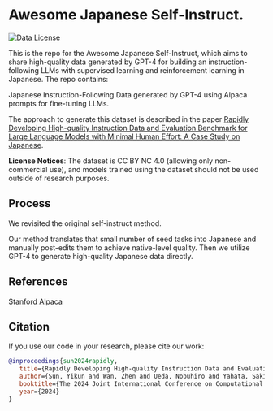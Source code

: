 # Awesome Japanese Self-Instruct.

[![Data License](https://img.shields.io/badge/Data%20License-CC%20By%20NC%204.0-red.svg)](https://github.com/hitoshizuku7/awesome-Ja-self-instruct/blob/main/LICENSE)

This is the repo for the Awesome Japanese Self-Instruct, which aims to share high-quality data generated by GPT-4 for building an instruction-following LLMs with supervised learning and reinforcement learning in Japanese. The repo contains:

Japanese Instruction-Following Data generated by GPT-4 using Alpaca prompts for fine-tuning LLMs.

The approach to generate this dataset is described in the paper [Rapidly Developing High-quality Instruction Data and Evaluation Benchmark for Large Language Models with Minimal Human Effort: A Case Study on Japanese](https://arxiv.org/abs/2403.03690).

**License Notices**: The dataset is CC BY NC 4.0 (allowing only non-commercial use), and models trained using the dataset should not be used outside of research purposes.



## Process

We revisited the original self-instruct method.

Our method translates that small number of seed tasks into Japanese and manually post-edits them to achieve native-level quality. 
Then we utilize GPT-4 to generate high-quality Japanese data directly.


## References
[Stanford Alpaca](https://github.com/tatsu-lab/stanford_alpaca)

## Citation
If you use our code in your research, please cite our work:
```bibtex
@inproceedings{sun2024rapidly,
   title={Rapidly Developing High-quality Instruction Data and Evaluation Benchmark for Large Language Models with Minimal Human Effort: A Case Study on Japanese},
   author={Sun, Yikun and Wan, Zhen and Ueda, Nobuhiro and Yahata, Sakiko and Cheng, Fei and Chu, Chenhui and Kurohashi, Sadao},
   booktitle={The 2024 Joint International Conference on Computational Linguistics, Language Resources and Evaluation (LREC-COLING 2024)},
   year={2024}
}
```

